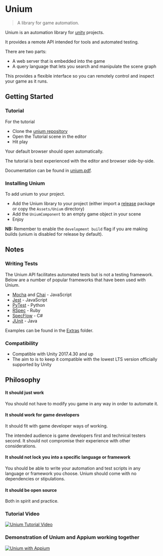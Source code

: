 
# Unium
> A library for game automation.

Unium is an automation library for [unity](https://unity.com/) projects.

It provides a remote API intended for tools and automated testing.

There are two parts:

* A web server that is embedded into the game
* A query language that lets you search and manipulate the scene graph

This provides a flexible interface so you can remotely control and inspect your game as it runs.

## Getting Started

### Tutorial

For the tutorial

* Clone the [unium repository](https://github.com/gwaredd/unium/)
* Open the Tutorial scene in the editor
* Hit play

Your default browser should open automatically.

The tutorial is best experienced with the editor and browser side-by-side. 

Documentation can be found in [unium.pdf](https://github.com/gwaredd/unium/blob/master/unium.pdf). 


### Installing Unium

To add unium to your project.

* Add the Unium library to your project (either import a [release](https://github.com/gwaredd/unium/releases) package or copy the `Assets/Unium` directory)
* Add the `UniumComponent` to an empty game object in your scene
* Enjoy

**NB:** Remember to enable the `development build` flag if you are making builds (unium is disabled for release by default).


## Notes

### Writing Tests

The Unium API facilitates automated tests but is not a testing framework. Below are a number of popular frameworks that have been used with Unium.

* [Mocha](https://mochajs.org/) and [Chai](https://www.chaijs.com/) - JavaScript
* [Jest](https://jestjs.io/) - JavaScript
* [PyTest](https://pytest.org) - Python
* [RSpec](https://rspec.info/) - Ruby
* [SpecFlow](https://specflow.org/) - C#
* [JUnit](https://junit.org/) - Java

Examples can be found in the [Extras](https://github.com/gwaredd/unium/tree/master/Extras) folder.

### Compatibility

* Compatible with Unity 2017.4.30 and up
* The aim to is to keep it compatible with the lowest LTS version officially supported by Unity

## Philosophy

#### It should just work

You should not have to modify you game in any way in order to automate it.

#### It should work for game developers

It should fit with game developer ways of working.

The intended audience is game developers first and technical testers second. It should not compromise their experience with other considerations.

#### It should not lock you into a specific language or framework

You should be able to write your automation and test scripts in any language or framework you choose. Unium should come with no dependencies or stipulations.

#### It should be open source

Both in spirit and practice.


### Tutorial Video

[![Unium Tutorial Video](http://img.youtube.com/vi/7mTaPr2oaG4/0.jpg)](http://www.youtube.com/watch?v=7mTaPr2oaG4 "Unium Tutorial Video")

### Demonstration of Unium and Appium working together

[![Unium with Appium](http://img.youtube.com/vi/UbPk2VljW78/0.jpg)](https://youtu.be/UbPk2VljW78 "Unium with Appium")

